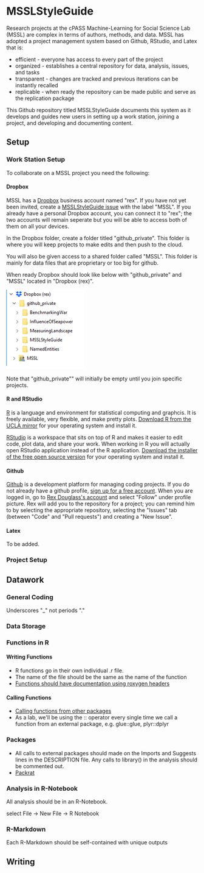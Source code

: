 
<!-- README.md is generated from README.Rmd. Please edit that file -->
MSSLStyleGuide
==============

Research projects at the cPASS Machine-Learning for Social Science Lab (MSSL) are complex in terms of authors, methods, and data. MSSL has adopted a project management system based on Github, RStudio, and Latex that is:
* efficient - everyone has access to every part of the project
* organized - establishes a central repository for data, analysis, issues, and tasks
* transparent - changes are tracked and previous iterations can be instantly recalled
* replicable - when ready the repository can be made public and serve as the replication package

This Github repository titled MSSLStyleGuide documents this system as it develops and guides new users in setting up a work station, joining a project, and developing and documenting content.

Setup
-----

### Work Station Setup

To collaborate on a MSSL project you need the following:

#### Dropbox

MSSL has a [Dropbox](https://www.dropbox.com) business account named "rex". If you have not yet been invited, create a [MSSLStyleGuide issue](https://github.com/rexdouglass/MSSLStyleGuide/issues) with the label "MSSL". If you already have a personal Dropbox account, you can connect it to "rex"; the two accounts will remain seperate but you will be able to access both of them on all your devices.

In the Dropbox folder, create a folder titled "github\_private". This folder is where you will keep projects to make edits and then push to the cloud.

You will also be given access to a shared folder called "MSSL". This folder is mainly for data files that are proprietary or too big for github.

When ready Dropbox should look like below with "github\_private" and "MSSL" located in "Dropbox (rex)".

![Dropbox setup](paper/figure/dropbox.png)

Note that "github\_private"" will initially be empty until you join specific projects.

#### R and RStudio

[R](https://www.r-project.org/) is a language and environment for statistical computing and graphcis. It is freely available, very flexible, and make pretty plots. [Download R from the UCLA mirror](http://cran.stat.ucla.edu/) for your operating system and install it.

[RStudio](https://www.rstudio.com/) is a workspace that sits on top of R and makes it easier to edit code, plot data, and share your work. When working in R you will actually open RStudio application instead of the R application. [Download the installer of the free open source version](https://www.rstudio.com/products/rstudio/download/) for your operating system and install it.

#### Github

[Github](https://github.com/) is a development platform for managing coding projects. If you do not already have a github profile, [sign up for a free account](https://github.com/). When you are logged in, go to [Rex Douglass's account](https://github.com/rexdouglass) and select "Follow" under profile picture. Rex will add you to the repository for a project; you can remind him to by selecting the appropriate repository, selecting the "Issues" tab (between "Code" and "Pull requests") and creating a "New Issue".

#### Latex

To be added.

### Project Setup

Datawork
--------

### General Coding

Underscores "\_" not periods "."

### Data Storage

### Functions in R

#### Writing Functions

-   R functions go in their own individual .r file.
-   The name of the file should be the same as the name of the function
-   [Functions should have documentation using roxygen headers](https://rexdouglass.github.io/MSSLStyleGuide/Function_Documentation.nb.html)

#### Calling Functions

-   [Calling functions from other packages](http://kbroman.org/pkg_primer/pages/depends.html)
-   As a lab, we'll be using the :: operator every single time we call a function from an external package, e.g. glue::glue, plyr::dplyr

### Packages

-   All calls to external packages should made on the Imports and Suggests lines in the DESCRIPTION file. Any calls to library() in the analysis should be commented out.
-   [Packrat](https://rstudio.github.io/packrat/)

### Analysis in R-Notebook

All analysis should be in an R-Notebook.

select File -&gt; New File -&gt; R Notebook

### R-Markdown

Each R-Markdown should be self-contained with unique outputs

Writing
-------
